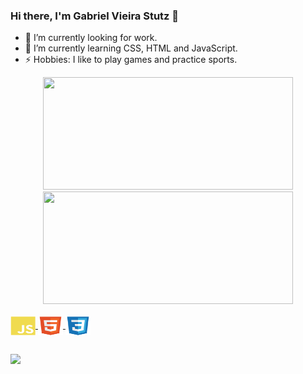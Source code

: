 ### Hi there, I'm Gabriel Vieira Stutz 👋

- 🔭 I’m currently looking for work.
- 🌱 I’m currently learning CSS, HTML and JavaScript.
- ⚡ Hobbies: I like to play games and practice sports.

<div align="center">
  <a href="https://github.com/GabrielStutz">
  <img width="400" height="180em" src="https://github-readme-stats.vercel.app/api?username=GabrielStutz&show_icons=true&theme=github_dark&include_all_commits=true&count_private=true"/>
  <img width="400" height="180em" src="https://github-readme-stats.vercel.app/api/top-langs/?username=GabrielStutz&layout=compact&langs_count=7&theme=github_dark"/>
</div>
<div style="display: inline_block"><br>
  <img align="center" alt="Rafa-Js" height="30" width="40" src="https://raw.githubusercontent.com/devicons/devicon/master/icons/javascript/javascript-plain.svg">
  <img align="center" alt="Rafa-HTML" height="30" width="40" src="https://raw.githubusercontent.com/devicons/devicon/master/icons/html5/html5-original.svg">
  <img align="center" alt="Rafa-CSS" height="30" width="40" src="https://raw.githubusercontent.com/devicons/devicon/master/icons/css3/css3-original.svg">
</div>

##

<div>
  <a href="https://www.linkedin.com/in/gabriel-vieira-stutz-a06b40221/" target="_blank"><img src="https://img.shields.io/badge/-LinkedIn-%230077B5?style=for-the-badge&logo=linkedin&logoColor=white" target="_blank"></a>
</div>
